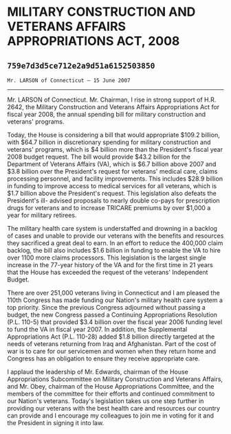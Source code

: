 # MILITARY CONSTRUCTION AND VETERANS AFFAIRS APPROPRIATIONS ACT, 2008
## `759e7d3d5ce712e2a9d51a6152503850`
`Mr. LARSON of Connecticut — 15 June 2007`

---


Mr. LARSON of Connecticut. Mr. Chairman, I rise in strong support of 
H.R. 2642, the Military Construction and Veterans Affairs 
Appropriations Act for fiscal year 2008, the annual spending bill for 
military construction and veterans' programs.

Today, the House is considering a bill that would appropriate $109.2 
billion, with $64.7 billion in discretionary spending for military 
construction and veterans' programs, which is $4 billion more than the 
President's fiscal year 2008 budget request. The bill would provide 
$43.2 billion for the Department of Veterans Affairs (VA), which is 
$6.7 billion above 2007 and $3.8 billion over the President's request 
for veterans' medical care, claims processing personnel, and facility 
improvements. This includes $28.9 billion in funding to improve access 
to medical services for all veterans, which is $1.7 billion above the 
President's request. This legislation also defeats the President's ill-
advised proposals to nearly double co-pays for prescription drugs for 
veterans and to increase TRICARE premiums by over $1,000 a year for 
military retirees.

The military health care system is understaffed and drowning in a 
backlog of cases and unable to provide our veterans with the benefits 
and resources they sacrificed a great deal to earn. In an effort to 
reduce the 400,000 claim backlog, the bill also includes $1.6 billion 
in funding to enable the VA to hire over 1100 more claims processors. 
This legislation is the largest single increase in the 77-year history 
of the VA and for the first time in 21 years that the House has 
exceeded the request of the veterans' Independent Budget.

There are over 251,000 veterans living in Connecticut and I am 
pleased the 110th Congress has made funding our Nation's military 
health care system a top priority. Since the previous Congress 
adjourned without passing a budget, the new Congress passed a 
Continuing Appropriations Resolution (P.L. 110-5) that provided $3.4 
billion over the fiscal year 2006 funding level to fund the VA in 
fiscal year 2007. In addition, the Supplemental Appropriations Act 
(P.L. 110-28) added $1.8 billion directly targeted at the needs of 
veterans returning from Iraq and Afghanistan. Part of the cost of war 
is to care for our servicemen and women when they return home and 
Congress has an obligation to ensure they receive appropriate care.

I applaud the leadership of Mr. Edwards, chairman of the House 
Appropriations Subcommittee on Military Construction and Veterans 
Affairs, and Mr. Obey, chairman of the House Appropriations Committee, 
and the members of the committee for their efforts and continued 
commitment to our Nation's veterans. Today's legislation takes us one 
step further in providing our veterans with the best health care and 
resources our country can provide and I encourage my colleagues to join 
me in voting for it and the President in signing it into law.